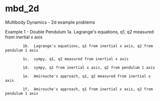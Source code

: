 # mbd_2d
Multibody Dynamics - 2d example problems

Example 1 - Double Pendulum
            1a. Lagrange's equations, q1, q2 measured from inertial x axis
            
            1b.  Lagrange's equations, q1 from inertial x axis, q2 from pendulum 1 axis
            
            1c.  sympy, q1, q2 measured from inertial x axis
            
            1d.  sympy, q1 from inertial x axis, q2 from pendulum 1 axis
            
            1e.  Amirouche's approach, q1, q2 measured from inertial x axis
            
            1f,  Amirouche's approach, q1 from inertial x axis, q2 from pendulum 1 axis
